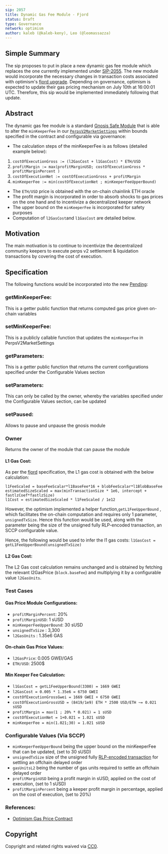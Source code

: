 ```yaml
---
sip: 2057
title: Dynamic Gas Fee Module - Fjord
status: Draft
type: Governance
network: optimism
author: kaleb (@kaleb-keny), Leo (@leomassazza)
---
```


## Simple Summary

The sip proposes to put in place a new dynamic gas fee module which replaces the one currently implemented under [SIP-2055](https://sips.synthetix.io/sips/sip-2055/). The new module would incorporate the necessary changes in transaction costs associated with optimism's [fjord upgrade](https://docs.optimism.io/builders/notices/fjord-changes). Depending on governance, optimism is expected to update their gas pricing mechanism on July 10th at 16:00:01 UTC. Therefore, this sip would be implemented immediately following that update.

## Abstract

<!--A short (~200 word) description of the proposed change, the abstract should clearly describe the proposed change. This is what *will* be done if the SIP is implemented, not *why* it should be done or *how* it will be done. If the SIP proposes deploying a new contract, write, "we propose to deploy a new contract that will do x".-->

The dynamic gas fee module is a standard [Gnosis Safe Module](https://help.safe.global/en/articles/4934378-what-is-a-module) that is able to alter the `minKeeperFee` in our [`PerpsV2MarketSettings`](https://optimistic.etherscan.io/address/0x649F44CAC3276557D03223Dbf6395Af65b11c11c) within bounds specified in the contract and configurable via governance:
- The calculation steps of the minKeeperFee is as follows (detailed example below):
 1) `costOfExecutionGross := (l2GasCost + l1GasCost) * ETH/USD`
 2) `profitMargin := max(profitMarginUSD; costOfExecutionGross * profitMarginPercent )`
 3) `costOfExecutionNet := costOfExecutionGross + profitMargin`
 4) `minKeeperFee := min(costOfExecutionNet ; minKeeperFeeUpperBound)`
- The `ETH/USD` price is obtained with the on-chain chainlink ETH oracle
- The profit margin is incorporated in order to absorb shocks to gas prices on the one hand and to incentivize a decentralized keeper network
- The  upper bound on the `minKeeperFee` is incorporated for safety purposes
- Computation of `l2GasCost`and `l1GasCost` are detailed below.

## Motivation

The main motivation is to continue to incentivize the decentralized community keepers to execute perps v2 settlement & liquidation transactions by covering the cost of execution.

## Specification

The following functions would be incorporated into the new [Pending]():

### getMinKeeperFee:
This is a getter public function that returns computed gas price given on-chain variables

### setMinKeeperFee:
This is a publicly callable function that updates the `minKeeperFee` in PerpsV2MarketSettings

### getParameters:
This is a getter public function that returns the current configurations specified under the  Configurable Values section

### setParameters:
This can only be called by the owner, whereby the variables specified under the Configurable Values section, can be updated

### setPaused:
Allows to pause and unpause the gnosis module

### Owner
Returns the owner of the module that can pause the module


#### L1 Gas Cost:
As per the [fjord](https://specs.optimism.io/fjord/exec-engine.html#fees) specification, the L1 gas cost is obtained with the below calculation:

```
l1FeeScaled = baseFeeScalar*l1BaseFee*16 + blobFeeScalar*l1BlobBaseFee
estimatedSizeScaled = max(minTransactionSize * 1e6, intercept + fastlzCoef*fastlzSize)
l1Cost = estimatedSizeScaled * l1FeeScaled / 1e12
```

However, the optimism implemented a helper function,`getL1FeeUpperBound` , which facilitates the on-chain computation and requires only 1 parameter, `unsignedTxSize`. Hence this function would be used, along with the parameter being the size of the unsigned fully RLP-encoded transaction, an SCCP configurable value.

Hence, the following would be used to infer the l1 gas costs:
`l1GasCost = getL1FeeUpperBound(unsignedTxSize)`

#### L2 Gas Cost:
The L2 Gas cost calculation remains unchanged and is obtained by fetching the relevant l2GasPrice (`block.baseFee`) and multiplying it by a configurable value `l2GasUnits`.


### Test Cases

#### Gas Price Module Configurations:
- `profitMarginPercent`: 20%
- `profitMarginUSD`: 1 sUSD
- `minKeeperFeeUpperBound`: 30 sUSD
- `unsignedTxSize` : 3,300
- `l2GasUnits` : 1.35e6 GAS

#### On-chain Gas Price Values:
- `l2GasPrice`: 0.005 GWEI/GAS
- `ETH/USD`: 2500$

#### Min Keeper Fee Calculation:
- `l1GasCost = getL1FeeUpperBound(3300) = 1669 GWEI`
- `l2GasCost = 0.005 * 1.35e6 = 6750 GWEI`
- `costOfExecutionGrossGwei = 1669 GWEI + 6750 GWEI`
- `costOfExecutionGrossUSD = (8419/1e9) ETH * 2500 USD/ETH ~= 0.021 sUSD`
- `profitMargin = max(1 ; 20% * 0.021) = 1 sUSD`
- `costOfExecutionNet = 1+0.021 = 1.021 sUSD`
- `minKeeperFee = min(1.021;30) = 1.021 sUSD`

### Configurable Values (Via SCCP)

- `minKeeperFeeUpperBound` being the upper bound on the minKeeperFee that can be updated, (set to 30 sUSD)
- `unsignedTxSize`  size of the unsigned fully [RLP-encoded transaction](https://sepolia-optimism.etherscan.io/getRawTx?tx=0x6b614d3dd27c66b98f83055108509a8fcdaf9cc2924878345cb49ac3d91e338b) for settling an offchain delayed order
- `gasUnitsL2` being the number of gas units required to settle an offchain delayed order 
- `profitMarginUSD` being a profit margin in sUSD, applied on the cost of execution, (set to 1 sUSD)
- `profitMarginPercent` being a keeper profit margin in percentage, applied on the cost of execution, (set to 20%)

### References:
- [Optimism Gas Price Contract](https://vscode.blockscan.com/optimism-testnet/0xa919894851548179a0750865e7974da599c0fac7)


## Copyright

Copyright and related rights waived via [CC0](https://creativecommons.org/publicdomain/zero/1.0/).
